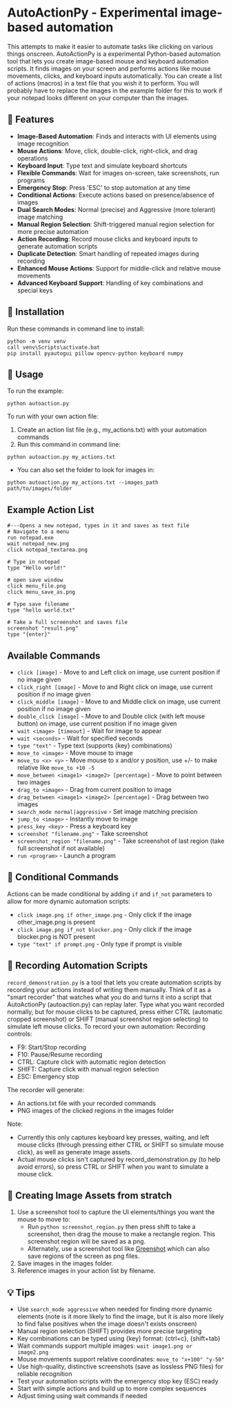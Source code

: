 # AutoActionPy - Experimental image-based automation

This attempts to make it easier to automate tasks like clicking on various things onscreen. AutoActionPy is a experimental Python-based automation tool that lets you create image-based mouse and keyboard automation scripts. It finds images on your screen and performs actions like mouse movements, clicks, and keyboard inputs automatically. You can create a list of actions (macros) in a text file that you wish it to perform.
You will probably have to replace the images in the example folder for this to work if your notepad looks different on your computer than the images.

## 🌟 Features

- **Image-Based Automation**: Finds and interacts with UI elements using image recognition
- **Mouse Actions**: Move, click, double-click, right-click, and drag operations
- **Keyboard Input**: Type text and simulate keyboard shortcuts
- **Flexible Commands**: Wait for images on-screen, take screenshots, run programs
- **Emergency Stop**: Press 'ESC' to stop automation at any time
- **Conditional Actions**: Execute actions based on presence/absence of images
- **Dual Search Modes**: Normal (precise) and Aggressive (more tolerant) image matching
- **Manual Region Selection**: Shift-triggered manual region selection for more precise automation
- **Action Recording**: Record mouse clicks and keyboard inputs to generate automation scripts
- **Duplicate Detection**: Smart handling of repeated images during recording
- **Enhanced Mouse Actions**: Support for middle-click and relative mouse movements
- **Advanced Keyboard Support**: Handling of key combinations and special keys

## 🚀 Installation

Run these commands in command line to install:
```
python -m venv venv
call venv\Scripts\activate.bat
pip install pyautogui pillow opencv-python keyboard numpy
```

## 📝 Usage

To run the example:
```
python autoaction.py
```

To run with your own action file:  
  1. Create an action list file (e.g., my_actions.txt) with your automation commands
  2. Run this command in command line:
```
python autoaction.py my_actions.txt
```  
  - You can also set the folder to look for images in:
```
python autoaction.py my_actions.txt --images_path path/to/images/folder
```

## Example Action List
```text
#---Opens a new notepad, types in it and saves as text file
# Navigate to a menu
run notepad.exe
wait notepad_new.png
click notepad_textarea.png

# Type in notepad
type "Hello world!"

# open save window
click menu_file.png
click menu_save_as.png

# Type save filename
type "hello world.txt"

# Take a full screenshot and saves file
screenshot "result.png"
type "{enter}"
```

## Available Commands

- `click [image]` - Move to and Left click on image, use current position if no image given
- `click_right [image]` - Move to and Right click on image, use current position if no image given
- `click_middle [image]` - Move to and Middle click on image, use current position if no image given
- `double_click [image]` - Move to and Double click (with left mouse button) on image, use current position if no image given
- `wait <image> [timeout]` - Wait for image to appear
- `wait <seconds>` - Wait for specified seconds
- `type "text"` - Type text (supports {key} combinations)
- `move_to <image>` - Move mouse to image
- `move_to <x> <y>` - Move mouse to x and/or y position, use +/- to make relative like `move_to +10 -5`
- `move_between <image1> <image2> [percentage]` - Move to point between two images
- `drag_to <image>` - Drag from current position to image
- `drag_between <image1> <image2> [percentage]` - Drag between two images
- `search_mode normal|aggressive` - Set image matching precision
- `jump_to <image>` - Instantly move to image
- `press_key <key>` - Press a keyboard key
- `screenshot "filename.png"` - Take screenshot
- `screenshot_region "filename.png"` - Take screenshot of last region (take full screenshot if not available)
- `run <program>` - Launch a program

## 🎯 Conditional Commands

Actions can be made conditional by adding `if` and `if_not` parameters to allow for more dynamic automation scripts:
- `click image.png if other_image.png` - Only click if the image other_image.png is present
- `click image.png if_not blocker.png` - Only click if the image blocker.png is NOT present
- `type "text" if prompt.png` - Only type if prompt is visible

## 🎥 Recording Automation Scripts
`record_demonstration.py` is a tool that lets you create automation scripts by recording your actions instead of writing them manually. 
Think of it as a "smart recorder" that watches what you do and turns it into a script that AutoActionPy (autoaction.py) can replay later.
Type what you want recorded normally, but for mouse clicks to be captured, press either CTRL (automatic cropped screenshot) or SHIFT (manual screenshot region selecting) to simulate left mouse clicks.
To record your own automation:
Recording controls:
- F9: Start/Stop recording
- F10: Pause/Resume recording
- CTRL: Capture click with automatic region detection
- SHIFT: Capture click with manual region selection
- ESC: Emergency stop

The recorder will generate:
- An actions.txt file with your recorded commands
- PNG images of the clicked regions in the images folder

Note: 
- Currently this only captures keyboard key presses, waiting, and left mouse clicks (through pressing either CTRL or SHIFT so simulate mouse click), as well as generate image assets.
- Actual mouse clicks isn't captured by record_demonstration.py (to help avoid errors), so press CTRL or SHIFT when you want to simulate a mouse click.

## 📸 Creating Image Assets from stratch

1. Use a screenshot tool to capture the UI elements/things you want the mouse to move to:
   - Run `python screenshot_region.py` then press shift to take a screenshot, then drag the mouse to make a rectangle region. This screenshot region will be saved as a png.
   - Alternately, use a screenshot tool like [Greenshot](https://getgreenshot.org/downloads/) which can also save regions of the screen as png files.
2. Save images in the images folder.
3. Reference images in your action list by filename.

## 💡 Tips

- Use `search_mode aggressive` when needed for finding more dynamic elements (note is it more likely to find the image, but it is also more likely to find false positives when the image doesn't exists onscreen)
- Manual region selection (SHIFT) provides more precise targeting
- Key combinations can be typed using {key} format: {ctrl+c}, {shift+tab}
- Wait commands support multiple images: `wait image1.png or image2.png`
- Mouse movements support relative coordinates: `move_to "x+100" "y-50"`
- Use high-quality, distinctive screenshots (save as lossless PNG files) for reliable recognition
- Test your automation scripts with the emergency stop key (ESC) ready
- Start with simple actions and build up to more complex sequences
- Adjust timing using wait commands if needed
